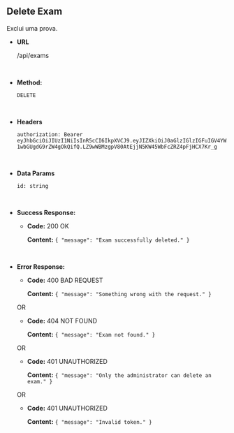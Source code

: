 ## **Delete Exam**

Exclui uma prova.

- **URL**

  /api/exams

</br>

- **Method:**

  `DELETE`

</br>

- **Headers**

  `authorization: Bearer eyJhbGciOiJIUzI1NiIsInR5cCI6IkpXVCJ9.eyJIZXkiOiJ0aGlzIGlzIGFuIGV4YW1wbGUgdG9rZW4gOkQifQ.LZ9wWBMzgpV80AtEjjN5KW45WbFcZRZ4pFjHCX7Kr_g`

</br>

- **Data Params**

  `id: string`

</br>

- **Success Response:**

  - **Code:** 200 OK

    **Content:** `{ "message": "Exam successfully deleted." }`

</br>

- **Error Response:**

  - **Code:** 400 BAD REQUEST

    **Content:** `{ "message": "Something wrong with the request." }`

  OR

  - **Code:** 404 NOT FOUND

    **Content:** `{ "message": "Exam not found." }`

  OR

  - **Code:** 401 UNAUTHORIZED

    **Content:** `{ "message": "Only the administrator can delete an exam." }`

  OR

  - **Code:** 401 UNAUTHORIZED

    **Content:** `{ "message": "Invalid token." }`
